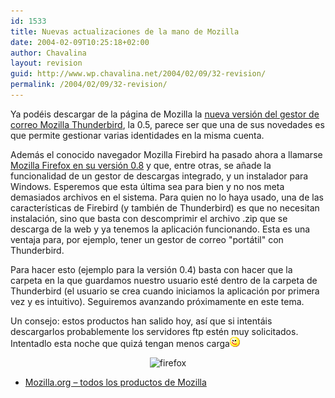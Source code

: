 ```yaml
---
id: 1533
title: Nuevas actualizaciones de la mano de Mozilla
date: 2004-02-09T10:25:18+02:00
author: Chavalina
layout: revision
guid: http://www.wp.chavalina.net/2004/02/09/32-revision/
permalink: /2004/02/09/32-revision/
---
```

Ya podéis descargar de la página de Mozilla la <a href="http://www.mozilla.org/products/thunderbird/" target="_blank">nueva versión del gestor de correo Mozilla Thunderbird</a>, la 0.5, parece ser que una de sus novedades es que permite gestionar varias identidades en la misma cuenta.

Además el conocido navegador Mozilla Firebird ha pasado ahora a llamarse <a href="http://www.mozilla.org/products/firefox/" target="_blank">Mozilla Firefox en su versión 0.8</a> y que, entre otras, se a&ntilde;ade la funcionalidad de un gestor de descargas integrado, y un instalador para Windows. Esperemos que esta última sea para bien y no nos meta demasiados archivos en el sistema. Para quien no lo haya usado, una de las características de Firebird (y también de Thunderbird) es que no necesitan instalación, sino que basta con descomprimir el archivo .zip que se descarga de la web y ya tenemos la aplicación funcionando. Esta es una ventaja para, por ejemplo, tener un gestor de correo "portátil" con Thunderbird.

Para hacer esto (ejemplo para la versión 0.4) basta con hacer que la carpeta en la que guardamos nuestro usuario esté dentro de la carpeta de Thunderbird (el usuario se crea cuando iniciamos la aplicación por primera vez y es intuitivo). Seguiremos avanzando próximamente en este tema. 

Un consejo: estos productos han salido hoy, así que si intentáis descargarlos probablemente los servidores ftp estén muy solicitados. Intentadlo esta noche que quizá tengan menos carga![guino](/imagenes/emoticonos/guino.gif) 

<p align="center">
  <img src="http://www.mozilla.org/products/firefox/productIconFirefox.png" alt="firefox" />
</p>

  * <a href="http://www.mozilla.org/products/" target="_blank">Mozilla.org &#8211; todos los productos de Mozilla </a>